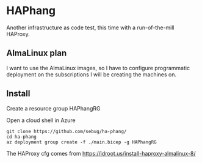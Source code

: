 # HAPhang
Another infrastructure as code test, this time with a run-of-the-mill HAProxy.

## AlmaLinux plan
I want to use the AlmaLinux images, so I have to configure programmatic deployment on the subscriptions I will be creating the machines on.

## Install
Create a resource group HAPhangRG

Open a cloud shell in Azure

    git clone https://github.com/sebug/ha-phang/
    cd ha-phang
    az deployment group create -f ./main.bicep -g HAPhangRG

The HAProxy cfg comes from https://idroot.us/install-haproxy-almalinux-8/


